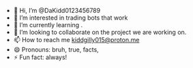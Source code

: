 - 👋 Hi, I’m @DaKidd0123456789
- 👀 I’m interested in trading bots that work
- 🌱 I’m currently learning .
- 💞️ I’m looking to collaborate on the project we are working on.
- 📫 How to reach me kiddgilly015@proton.me 
- 😄 Pronouns: bruh, true, facts, 
- ⚡ Fun fact: always!

<!---
DaKidd0123456789/DaKidd0123456789 is a ✨ special ✨ repository because its `README.md` (this file) appears on your GitHub profile.
You can click the Preview link to take a look at your changes.
--->
